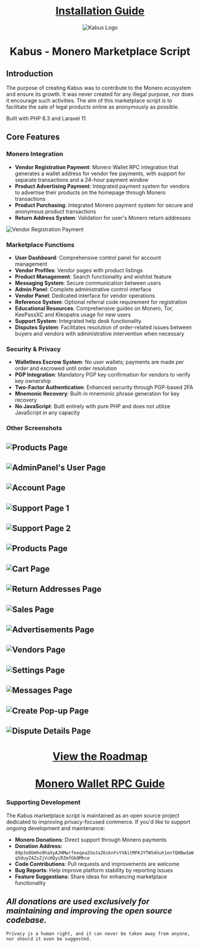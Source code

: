 <div align="center">
  <h1><a href="docs/INSTALLATION.md">Installation Guide</a></h1>
</div>

<div align="center">
  <img src="public/images/kabus.png" alt="Kabus Logo">
</div>

<div align="center">
  <h1>Kabus - Monero Marketplace Script</h1>
</div>

## Introduction

The purpose of creating Kabus was to contribute to the Monero ecosystem and ensure its growth. It was never created for any illegal purpose, nor does it encourage such activities. The aim of this marketplace script is to facilitate the sale of legal products online as anonymously as possible.

Built with PHP 8.3 and Laravel 11.

## Core Features

### Monero Integration
- **Vendor Registration Payment**: Monero Wallet RPC integration that generates a wallet address for vendor fee payments, with support for separate transactions and a 24-hour payment window
- **Product Advertising Payment**: Integrated payment system for vendors to advertise their products on the homepage through Monero transactions
- **Product Purchasing**: Integrated Monero payment system for secure and anonymous product transactions
- **Return Address System**: Validation for user's Monero return addresses

![Vendor Registration Payment](docs/1.png)

### Marketplace Functions
- **User Dashboard**: Comprehensive control panel for account management
- **Vendor Profiles**: Vendor pages with product listings
- **Product Management**: Search functionality and wishlist feature
- **Messaging System**: Secure communication between users
- **Admin Panel**: Complete administrative control interface
- **Vendor Panel**: Dedicated interface for vendor operations
- **Reference System**: Optional referral code requirement for registration
- **Educational Resources**: Comprehensive guides on Monero, Tor, KeePassXC and Kleopatra usage for new users
- **Support System**: Integrated help desk functionality
- **Disputes System**: Facilitates resolution of order-related issues between buyers and vendors with administrative intervention when necessary

### Security & Privacy
- **Walletless Escrow System**: No user wallets; payments are made per order and escrowed until order resolution
- **PGP Integration**: Mandatory PGP key confirmation for vendors to verify key ownership
- **Two-Factor Authentication**: Enhanced security through PGP-based 2FA
- **Mnemonic Recovery**: Built-in mnemonic phrase generation for key recovery
- **No JavaScript**: Built entirely with pure PHP and does not utilize JavaScript in any capacity

### Other Screenshots

![Products Page](docs/2.png)
---
![AdminPanel's User Page](docs/3.png)
---
![Account Page](docs/4.png)
---
![Support Page 1](docs/5.png)
---
![Support Page 2](docs/6.png)
---
![Products Page](docs/7.png)
---
![Cart Page](docs/8.png)
---
![Return Addresses Page](docs/9.png)
---
![Sales Page](docs/10.png)
---
![Advertisements Page](docs/11.png)
---
![Vendors Page](docs/12.png)
---
![Settings Page](docs/13.png)
---
![Messages Page](docs/14.png)
---
![Create Pop-up Page](docs/15.png)
---
![Dispute Details Page](docs/16.png)
---
<div align="center">
  <h1><a href="docs/ROADMAP.md">View the Roadmap</a></h1>
</div>

<div align="center">
  <h1><a href="docs/CONNECTING-MONERO-RPC.md">Monero Wallet RPC Guide</a></h1>
</div>

### Supporting Development
The Kabus marketplace script is maintained as an open source project dedicated to improving privacy-focused commerce. If you'd like to support ongoing development and maintenance:

- **Monero Donations**: Direct support through Monero payments
- **Donation Address:** `89p3o8Umho9haXyAJHMwrfeeqea2UoJaZ6sknFvYVAitMFKJYTW54huh1enTQHBwdaWq5duyZ4ZsZjVcHQyiRZmfGbQMhce`
- **Code Contributions**: Pull requests and improvements are welcome
- **Bug Reports**: Help improve platform stability by reporting issues
- **Feature Suggestions**: Share ideas for enhancing marketplace functionality

*All donations are used exclusively for maintaining and improving the open source codebase.*
---

```
Privacy is a human right, and it can never be taken away from anyone, nor should it even be suggested.
```
